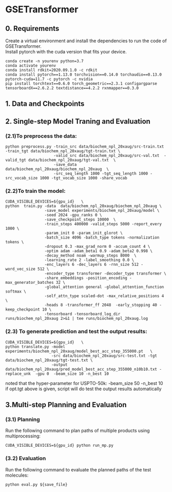 # GSETransformer
## 0. Requirements
Create a virtual environment and install the dependencies to run the code of GSETransformer.<br>
Install pytorch with the cuda version that fits your device.<br>
```
conda create -n yourenv python=3.7
conda activate yourenv
conda install rdkit=2020.09.1.0 -c rdkit
conda install pytorch==1.13.0 torchvision==0.14.0 torchaudio==0.13.0 pytorch-cuda=11.7 -c pytorch -c nvidia
pip install torchtext==0.6.0 torch_geometric==2.3.1 configargparse tensorboardX==2.6.2.2 textdistance==4.2.2 rxnmapper==0.3.0
```
## 1. Data and Checkpoints
## 2. Single-step Model Traning and Evaluation
### (2.1)To preprocess the data:
```
python preprocess.py -train_src data/biochem_npl_20xaug/src-train.txt -train_tgt data/biochem_npl_20xaug/tgt-train.txt \
                     -valid_src data/biochem_npl_20xaug/src-val.txt  -valid_tgt data/biochem_npl_20xaug/tgt-val.txt  \
                     -save_data data/biochem_npl_20xaug/biochem_npl_20xaug  \
                     -src_seq_length 1000 -tgt_seq_length 1000 -src_vocab_size 1000 -tgt_vocab_size 1000 -share_vocab
``` 
### (2.2)To train the model:
```
CUDA_VISIBLE_DEVICES=${gpu_id}   \
python  train.py -data  data/biochem_npl_20xaug/biochem_npl_20xaug \
                 -save_model experiments/biochem_npl_20xaug/model \
                 -seed 2024 -gpu_ranks 0 \
                 -save_checkpoint_steps 10000  \
                 -train_steps 400000 -valid_steps 5000 -report_every 1000 \
                 -param_init 0 -param_init_glorot \
                 -batch_size 4096 -batch_type tokens -normalization tokens \
                 -dropout 0.3 -max_grad_norm 0 -accum_count 4 \
                 -optim adam -adam_beta1 0.9 -adam_beta2 0.998 \
                 -decay_method noam -warmup_steps 8000  \
                 -learning_rate 2 -label_smoothing 0.0 \
                 -enc_layers 6 -dec_layers 6 -rnn_size 512 -word_vec_size 512 \
                 -encoder_type transformer -decoder_type transformer \
                 -share_embeddings -position_encoding -max_generator_batches 32 \
                 -global_attention general -global_attention_function softmax \
                 -self_attn_type scaled-dot -max_relative_positions 4 \
                 -heads 8 -transformer_ff 2048  -early_stopping 40 -keep_checkpoint 10 \
                 -tensorboard -tensorboard_log_dir runs/biochem_npl_20xaug 2>&1 | tee runs/biochem_npl_20xaug.log
```   
### (2.3) To generate prediction and test the output results:
```
CUDA_VISIBLE_DEVICES=${gpu_id}   \
python translate.py -model experiments/biochem_npl_20xaug/model_best_acc_step_355000.pt   \
                    -src data/biochem_npl_20xaug/src-test.txt -tgt data/biochem_npl_20xaug/tgt-test.txt \
                    -output data/biochem_npl_20xaug/pred_model_best_acc_step_355000_n10b10.txt -replace_unk  -gpu 0  -beam_size 10 -n_best 10
```
noted that the hyper-parameter for USPTO-50k: -beam_size 50 -n_best 10 </br>
if opt.tgt above is given, script will do test the output results automatically

## 3.Multi-step Planning and Evaluation
### (3.1) Planning
Run the following command to plan paths of multiple products using multiprocessing:
```
CUDA_VISIBLE_DEVICES=${gpu_id} python run_mp.py
```
### (3.2) Evaluation
Run the following command to evaluate the planned paths of the test molecules:
```
python eval.py ${save_file}
```
